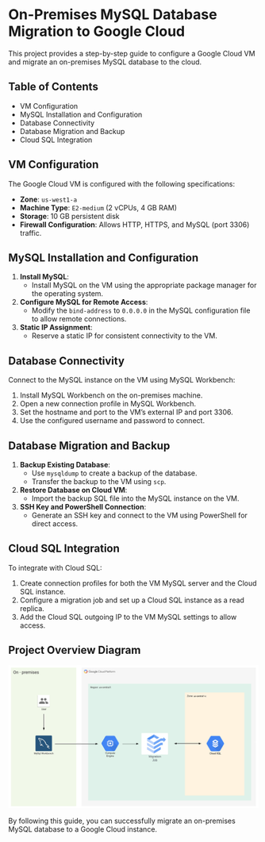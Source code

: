 # On-Premises MySQL Database Migration to Google Cloud

This project provides a step-by-step guide to configure a Google Cloud VM and migrate an on-premises MySQL database to the cloud.

## Table of Contents
- VM Configuration
- MySQL Installation and Configuration
- Database Connectivity
- Database Migration and Backup
- Cloud SQL Integration



## VM Configuration
The Google Cloud VM is configured with the following specifications:
- **Zone**: `us-west1-a`
- **Machine Type**: `E2-medium` (2 vCPUs, 4 GB RAM)
- **Storage**: 10 GB persistent disk
- **Firewall Configuration**: Allows HTTP, HTTPS, and MySQL (port 3306) traffic.

## MySQL Installation and Configuration
1. **Install MySQL**:
   - Install MySQL on the VM using the appropriate package manager for the operating system.
2. **Configure MySQL for Remote Access**:
   - Modify the `bind-address` to `0.0.0.0` in the MySQL configuration file to allow remote connections.
3. **Static IP Assignment**:
   - Reserve a static IP for consistent connectivity to the VM.

## Database Connectivity
Connect to the MySQL instance on the VM using MySQL Workbench:
1. Install MySQL Workbench on the on-premises machine.
2. Open a new connection profile in MySQL Workbench.
3. Set the hostname and port to the VM’s external IP and port 3306.
4. Use the configured username and password to connect.

## Database Migration and Backup
1. **Backup Existing Database**:
   - Use `mysqldump` to create a backup of the database.
   - Transfer the backup to the VM using `scp`.
2. **Restore Database on Cloud VM**:
   - Import the backup SQL file into the MySQL instance on the VM.
3. **SSH Key and PowerShell Connection**:
   - Generate an SSH key and connect to the VM using PowerShell for direct access.

## Cloud SQL Integration
To integrate with Cloud SQL:
1. Create connection profiles for both the VM MySQL server and the Cloud SQL instance.
2. Configure a migration job and set up a Cloud SQL instance as a read replica.
3. Add the Cloud SQL outgoing IP to the VM MySQL settings to allow access.

## Project Overview Diagram
![Project Overview](https://github.com/J0vial/Google-cloud-Migration/blob/main/project.png)

By following this guide, you can successfully migrate an on-premises MySQL database to a Google Cloud instance.
